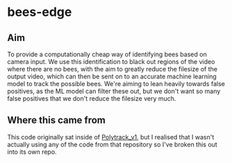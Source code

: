 # bees-edge
## Aim
To provide a computationally cheap way of identifying bees based on camera input. We use this identification to black out regions of the video where there are no bees, with the aim to greatly reduce the filesize of the output video, which can then be sent on to an accurate machine learning model to track the possible bees. We're aiming to lean heavily towards false positives, as the ML model can filter these out, but we don't want so many false positives that we don't reduce the filesize very much.

## Where this came from
This code originally sat inside of [Polytrack_v1](https://github.com/malikaratnayake/Polytrack_v1), but I realised that I wasn't actually using any of the code from that repository so I've broken this out into its own repo.